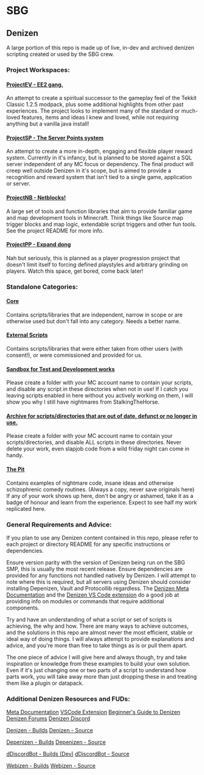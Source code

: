 # SBG
## Denizen 
A large portion of this repo is made up of live, in-dev and archived denizen scripting created or used by the SBG crew. 
### Project Workspaces:
#### [ProjectEV -  EE2 gang.](/ProjectEV/)
An attempt to create a spiritual successor to the gameplay feel of the Tekkit Classic 1.2.5 modpack, plus some additional highlights from other past experiences.
The project looks to implement many of the standard or much-loved features, items and ideas I knew and loved, while not requiring anything but a vanilla java install!
#### [ProjectSP - The Server Points system](/ProjectSP/)
An attempt to create a more in-depth, engaging and flexible player reward system. Currently in it's infancy, but is planned to be stored against a SQL server independent of any MC focus or dependency. The final product will creep well outside Denizen in it's scope, but is aimed to provide a recognition and reward system that isn't tied to a single game, application or server. 
#### [ProjectNB - Netblocks!](/ProjectNB/)
A large set of tools and function libraries that aim to provide familiar game and map development tools in Minecraft. 
Think things like Source map trigger blocks and map logic, extendable script triggers and other fun tools. See the project README for more info. 
#### [ProjectPP - Expand dong](/ProjectEV/)
Nah but seriously, this is planned as a player progression project that doesn't limit itself to forcing defined playstyles and arbitrary grinding on players. Watch this space, get bored, come back later!

### Standalone Categories:
#### [Core](/core/)
Contains scripts/libraries that are independent, narrow in scope or are otherwise used but don't fall into any category. Needs a better name. 
#### [External Scripts](/ext/)
Contains scripts/libraries that were either taken from other users (with consent!), or were commissioned and provided for us.
#### [Sandbox for Test and Development works](/sandbox/)
Please create a folder with your MC account name to contain your scripts, and disable any script in these directories when not in use!
If I catch you leaving scripts enabled in here without you actively working on them, I will show you why I still have nightmares from StalkingTheHorse. 
#### [Archive for scripts/directories that are out of date, defunct or no longer in use.](/archive/)
Please create a folder with your MC account name to contain your scripts/directories, and disable ALL scripts in these directories.
Never delete your work, even slapjob code from a wild friday night can come in handy. 
#### [The Pit](/thepit)
Contains examples of nightmare code, insane ideas and otherwise schizophrenic comedy routines. (Always a copy, never save originals here)
If any of your work shows up here, don't be angry or ashamed, take it as a badge of honour and learn from the experience. Expect to see half my work replicated here. 
### General Requirements and Advice:
If you plan to use any Denizen content contained in this repo, please refer to each project or directory README for any specific instructions or dependencies. 

Ensure version parity with the version of Denizen being run on the SBG SMP, this is usually the most recent release.
Ensure dependencies are provided for any functions not handled natively by Denizen. I will attempt to note where this is required, but all servers using Denizen should consider installing Depenizen, Vault and Protocollib regardless. The [Denizen Meta Documentation](meta.denizenscript.com) and the [Denizen VS Code extension](https://github.com/DenizenScript/DenizenVSCode) do a good job at providing info on modules or commands that require additional components.

Try and have an understanding of what a script or set of scripts is achieving, the why and how. There are many ways to achieve outcomes, and the solutions in this repo are almost never the most efficient, stable or ideal way of doing things. I will always attempt to provide explanations and advice, and you're more than free to take things as is or pull them apart.

The one piece of advice I will give here and always though, try and take inspiration or knowledge from these examples to build your own solution. Even if it's just changing one or two parts of a script to understand how parts work, you will take away more than just dropping these in and treating them like a plugin or datapack.

### Additional Denizen Resources and FUDs:
[Meta Documentation](meta.denizenscript.com)
[VSCode Extension](https://github.com/DenizenScript/DenizenVSCode)
[Beginner's Guide to Denizen](https://guide.denizenscript.com/)
[Denizen Forums](https://forum.denizenscript.com/)
[Denizen Discord](https://discord.com/invite/Q6pZGSR)

[Denizen - Builds](https://ci.citizensnpcs.co/job/Denizen)
[Denizen - Source](https://github.com/DenizenScript/Denizen)

[Depenizen - Builds](https://ci.citizensnpcs.co/job/Depenizen/)
[Depenizen - Source](https://github.com/DenizenScript/Depenizen)

[dDiscordBot - Builds (Dev)](https://ci.citizensnpcs.co/job/dDiscordBot/)
[dDiscordBot - Source](https://github.com/DenizenScript/dDiscordBot)

[Webizen - Builds](https://ci.citizensnpcs.co/job/Webizen/)
[Webizen - Source](https://github.com/DenizenScript/Webizen)
